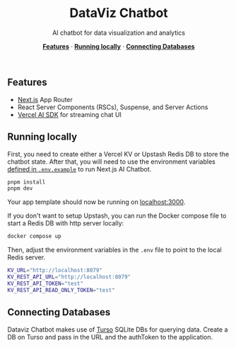<h1 align="center">DataViz Chatbot</h1>

<p align="center">
  AI chatbot for data visualization and analytics
</p>

<p align="center">
  <a href="#features"><strong>Features</strong></a> ·
  <a href="#running-locally"><strong>Running locally</strong></a> ·
  <a href="#connecting-databases"><strong>Connecting Databases</strong></a>
</p>
<br/>

## Features

- [Next.js](https://nextjs.org) App Router
- React Server Components (RSCs), Suspense, and Server Actions
- [Vercel AI SDK](https://sdk.vercel.ai/docs) for streaming chat UI

## Running locally

First, you need to create either a Vercel KV or Upstash Redis DB to store the chatbot state.
After that, you will need to use the environment variables [defined in `.env.example`](.env) to run Next.js AI Chatbot. 

```bash
pnpm install
pnpm dev
```

Your app template should now be running on [localhost:3000](http://localhost:3000/).

If you don't want to setup Upstash, you can run the Docker compose file to start a Redis DB with http server locally:

```bash
docker compose up
```

Then, adjust the environment variables in the `.env` file to point to the local Redis server.
```bash
KV_URL="http://localhost:8079"
KV_REST_API_URL="http://localhost:8079"
KV_REST_API_TOKEN="test"
KV_REST_API_READ_ONLY_TOKEN="test"
```

## Connecting Databases

Dataviz Chatbot makes use of [Turso](https://turso.tech) SQLite DBs for querying data. Create a DB on Turso and pass in the URL and the authToken to the application.
